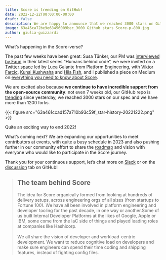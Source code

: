 ```yaml
---
title: Score is trending on GitHub!
date: 2022-12-22T00:00:00-00:00
draft: false
description: We are happy to announce that we reached 3000 stars on GitHub, with more than 300 people watching the repo and 1200 forks. Ad maiora!
image: 63a45ca72be9e68456009bec_3000 Github stars Score-p-800.jpg
author: giulia-guizzardi
---
```


What’s happening in the Score-verse?

The past few weeks have been great: Susa Tünker, our PM was [interviewed by Faun](https://faun.dev/c/humans-behind-code/susa-t%C3%BCnker-product-manager-score-from-philosophy-and-journalism-to-devops/) in their latest series “Humans behind code”, we were invited on a [Twitter space](https://twitter.com/i/spaces/1lPJqBDQwolxb?s=20) led by Luca Galante from Platform Engineering, with [Viktor Farcic](https://es.linkedin.com/in/viktorfarcic), [Kunal Kushwaha](https://twitter.com/kunalstwt) and [Hila Fish](https://il.linkedin.com/in/hila-fish), and I published a piece on Medium on [everything you need to know about Score](https://medium.com/faun/score-a-yaml-to-rule-them-all-ebb91f8dfb98).

We are excited also because **we continue to have incredible support from the open-source community**: not even 7 weeks old, our GitHub repo is [trending](https://github.com/trending) since yesterday, we reached 3000 stars on our spec and we have more than 1200 forks. 

{{< figure src="63a461ccad157a710b93c59f_star-history-20221222.png" >}}

Quite an exciting way to end 2022!

What’s coming next? We are expanding our opportunities to meet contributors at events, with quite a busy schedule in 2023 and also pushing further in our community effort to share the [roadmap](https://github.com/score-spec/spec/blob/main/roadmap.md) and vision with everyone who would like to participate in the Score journey.

Thank you for your continuous support, let’s chat more on [Slack]((https://join.slack.com/t/scorecommunity/shared_invite/zt-1i2glkqkl-EnjSWSCgYUyaEGwmDYBZZQ)) or on the [discussion](https://github.com/score-spec/spec/discussions) tab on GitHub!

> ## The team behind Score
> The idea for Score organically formed from looking at hundreds of delivery setups, across engineering orgs of all sizes (from startups to Fortune 100). We have all been involved in platform engineering and developer tooling for the past decade, in one way or another.Some of us built Internal Developer Platforms at the likes of Google, Apple or IBM, some come from the IaC side of things and played leading roles at companies like Hashicorp. <br><br>
> We all share the vision of developer and workload-centric development. We want to reduce cognitive load on developers and make sure engineers can spend their time coding and shipping features, instead of fighting config files.

